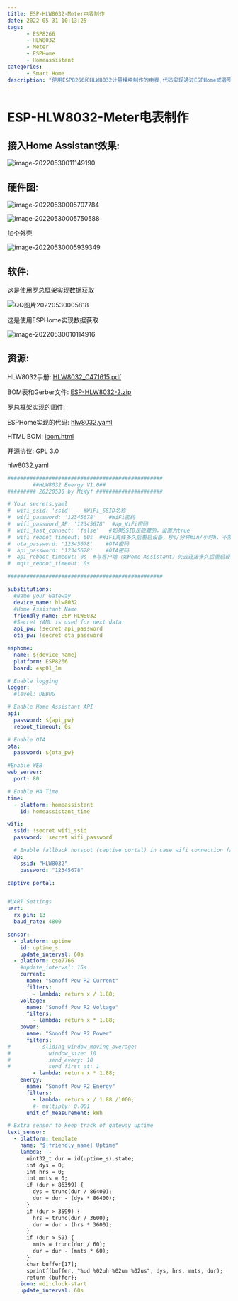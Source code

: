 ```yaml
---
title: ESP-HLW8032-Meter电表制作
date: 2022-05-31 10:13:25
tags:
      - ESP8266
      - HLW8032
      - Meter
      - ESPHome
      - Homeassistant
categories:
      - Smart Home
description: "使用ESP8266和HLW8032计量模块制作的电表,代码实现通过ESPHome或者罗总框架,然后接入Home Assistant来展示数据,可以检测电压、电流、功率、用电量、功率因数、频率、CO2排量等"
---
```


# ESP-HLW8032-Meter电表制作

## 接入Home Assistant效果:

![image-20220530011149190](esp-hlw8032-meter/image-20220530011149190.png)



## 硬件图:

![image-20220530005707784](esp-hlw8032-meter/image-20220530005707784.png)

![image-20220530005750588](esp-hlw8032-meter/image-20220530005750588.png)

加个外壳

![image-20220530005939349](esp-hlw8032-meter/image-20220530005939349.png)

## 软件:

这是使用罗总框架实现数据获取

![QQ图片20220530005818](esp-hlw8032-meter/image-20220530010114917.png)

这是使用ESPHome实现数据获取

![image-20220530010114916](esp-hlw8032-meter/image-20220530010114916.png)



## 资源:

HLW8032手册: [HLW8032_C471615.pdf](HLW8032_C471615.pdf)

BOM表和Gerber文件:  [ESP-HLW8032-2.zip](ESP-HLW8032-2.zip)

罗总框架实现的固件:  

ESPHome实现的代码:  [hlw8032.yaml](hlw8032.yaml)

HTML BOM: [ibom.html](ibom.html)

开源协议: GPL 3.0

hlw8032.yaml

```yaml
#################################################
        ##HLW8032 Energy V1.0##
######### 20220530 by MiWyf #####################

# Your secrets.yaml
#  wifi_ssid: 'ssid'    #WiFi_SSID名称
#  wifi_password: '12345678'    #WiFi密码
#  wifi_password_AP: '12345678'  #ap_WiFi密码
#  wifi_fast_connect: 'false'   #如果SSID是隐藏的，设置为true
#  wifi_reboot_timeout: 60s  #WiFi离线多久后重启设备，秒s/分钟min/小时h，不需要此功能设置为0s
#  ota_password: '12345678'    #OTA密码
#  api_password: '12345678'    #OTA密码
#  api_reboot_timeout: 0s  #与客户端（如Home Assistant）失去连接多久后重启设备，秒s/分钟min/小时h，不需要此功能设置为0s
#  mqtt_reboot_timeout: 0s

#################################################

substitutions:
  #Name your Gateway
  device_name: hlw8032
  #Home Assistant Name
  friendly_name: ESP HLW8032
  #Secret YAML is used for next data:
  api_pw: !secret api_password
  ota_pw: !secret ota_password

esphome:
  name: ${device_name}
  platform: ESP8266
  board: esp01_1m

# Enable logging
logger:
  #level: DEBUG

# Enable Home Assistant API
api:
  password: ${api_pw}
  reboot_timeout: 0s

# Enable OTA
ota:
  password: ${ota_pw}

#Enable WEB
web_server:
  port: 80

# Enable HA Time
time:
  - platform: homeassistant
    id: homeassistant_time

wifi:
  ssid: !secret wifi_ssid
  password: !secret wifi_password

  # Enable fallback hotspot (captive portal) in case wifi connection fails
  ap:
    ssid: "HLW8032"
    password: "12345678"

captive_portal:


#UART Settings
uart:
  rx_pin: 13
  baud_rate: 4800

sensor:
  - platform: uptime
    id: uptime_s
    update_interval: 60s
  - platform: cse7766
    #update_interval: 15s
    current:
      name: "Sonoff Pow R2 Current"
      filters:
        - lambda: return x / 1.88;
    voltage:
      name: "Sonoff Pow R2 Voltage"
      filters:
        - lambda: return x * 1.88;
    power:
      name: "Sonoff Pow R2 Power"
      filters:
#        - sliding_window_moving_average:
#            window_size: 10
#            send_every: 10
#            send_first_at: 1
        - lambda: return x * 1.88;
    energy:
      name: "Sonoff Pow R2 Energy"
      filters:
        - lambda: return x / 1.88 /1000;
        #- multiply: 0.001
      unit_of_measurement: kWh

# Extra sensor to keep track of gateway uptime
text_sensor:
  - platform: template
    name: "${friendly_name} Uptime"
    lambda: |-
      uint32_t dur = id(uptime_s).state;
      int dys = 0;
      int hrs = 0;
      int mnts = 0;
      if (dur > 86399) {
        dys = trunc(dur / 86400);
        dur = dur - (dys * 86400);
      }
      if (dur > 3599) {
        hrs = trunc(dur / 3600);
        dur = dur - (hrs * 3600);
      }
      if (dur > 59) {
        mnts = trunc(dur / 60);
        dur = dur - (mnts * 60);
      }
      char buffer[17];
      sprintf(buffer, "%ud %02uh %02um %02us", dys, hrs, mnts, dur);
      return {buffer};
    icon: mdi:clock-start
    update_interval: 60s
```





